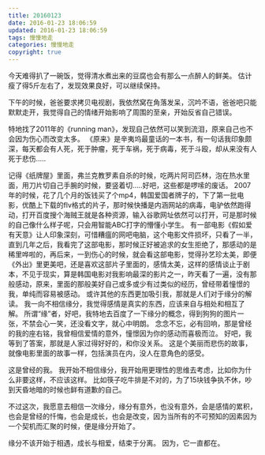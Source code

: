 ```yaml
---
title: 20160123
date: 2016-01-23 18:06:59
updated: 2016-01-23 18:06:59
tags: 慢慢地走
categories: 慢慢地走
copyright: true
---
```



今天难得扒了一碗饭，觉得清水煮出来的豆腐也会有那么一点醉人的鲜美。
估计瘦了得5斤左右了，发现效果良好，可以继续保持。

<!-- more -->

下午的时候，爸爸要求拷贝电视剧，我依然窝在角落发呆，沉吟不语，爸爸吧只能默默走开，我觉得自己的情绪开始影响了周围的至亲，开始反省自己错误。

特地找了2011年的《running man》，发现自己依然可以笑到流泪，原来自己也不会因为伤心而改变太多。
《原来》是辛夷坞最童话的一本书，有一句话我印象颇深，每天都会有人死，死于肿瘤，死于车祸，死于病毒，死于斗殴，却从来没有人死于悲伤…..

记得《纸牌屋》里面，弗兰克教罗素自杀的时候，吃两片阿司匹林，泡在热水里面，用刀片切自己手腕的时候，要竖着切…..好吧，这些都是啰嗦的废话。
2007年的时候，花了几个月的饭钱买了个mp4，韩国爱国者牌子的，下了第一批电影，优酷上下载的flv格式的片子，那时候快播是内涵网站的病毒，电驴依然跑得动，打开百度搜个海贼王就是各种资源，输入谷歌网址依然可以打开，可是那时候的自己像什么样子呢，只会用智能ABC打字的懵懂小学生。
有一部电影《假如爱有天意》让人印象深刻，可惜糟瘟的网吧电脑，这个电影文件损坏，只看了一半，直到几年之后，我看完了这部电影，那时候正好被追求的女生拒绝了，那感动的是稀里哗啦的，再后来，一到伤心的时候，就会看这部电影，觉得孙艺珍太美，即便《外出》里更美吧，还是喜欢这部片子里面的，感情太美，这样的感情谈止于剧本，不见于现实，算是韩国电影对我影响最深的影片之一，昨天看了一遍，没有那般感动，原来，里面的那般美好自己或多或少有过类似的经历，曾经带着憧憬的我，单纯而容易被感动。
或许其他的东西更加吸引我，那就是人们对于缘分的解读。
我一向不相信缘分，我觉得感情是真实的东西，应该来自与相处和相互了解。
所谓“缘”者，好吧，我特地去百度了一下缘分的概念，得到狗狗的图片一张，不禁会心一笑，还没看文字，就心中明朗。
念念不忘，必有回响，那是曾经的我的座右铭，我曾相信爱情的意外，憧憬因为你的感动而喜极而泣。
好吧，我等到了答案，那就是人家过得好好的，和你没关系。
这是个美丽而悲伤的故事，就像电影里面的故事一样，包括演员在内，没人在意角色的感受。

这是曾经的我。
我开始不相信缘分，我开始用更理性的思维去考虑，比如你为什么非要这样，不应该这样。
比如筷子吃牛排是不对的，为了15块钱争执不休，吵到天昏地暗的时候也鲜有道歉的自己。

不过这次，我愿意去相信一次缘分，缘分有意外，也没有意外，会是感情的累积，也会是曾经的忏悔，也会是成长，也会是改变，因为当所有的不可预知的因素因为一个契机而汇聚的时候，便是缘分开始了。

缘分不该开始于相遇，成长与相爱，结束于分离。
因为，它一直都在。
